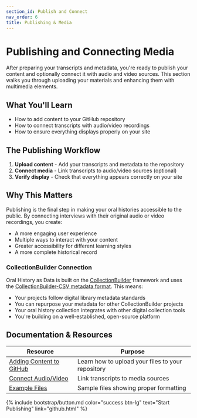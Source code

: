 ```yaml
---
section_id: Publish and Connect
nav_order: 6
title: Publishing & Media
---
```


# Publishing and Connecting Media

After preparing your transcripts and metadata, you're ready to publish your content and optionally connect it with audio and video sources. This section walks you through uploading your materials and enhancing them with multimedia elements.

## What You'll Learn

- How to add content to your GitHub repository
- How to connect transcripts with audio/video recordings
- How to ensure everything displays properly on your site

## The Publishing Workflow

1. **Upload content** - Add your transcripts and metadata to the repository
2. **Connect media** - Link transcripts to audio/video sources (optional)
3. **Verify display** - Check that everything appears correctly on your site

## Why This Matters

Publishing is the final step in making your oral histories accessible to the public. By connecting interviews with their original audio or video recordings, you create:

- A more engaging user experience
- Multiple ways to interact with your content
- Greater accessibility for different learning styles
- A more complete historical record

### CollectionBuilder Connection

Oral History as Data is built on the [CollectionBuilder](https://collectionbuilder.github.io/) framework and uses the [CollectionBuilder-CSV metadata format](https://collectionbuilder.github.io/cb-docs/docs/metadata/csv_metadata/). This means:

- Your projects follow digital library metadata standards
- You can repurpose your metadata for other CollectionBuilder projects
- Your oral history collection integrates with other digital collection tools
- You're building on a well-established, open-source platform

## Documentation & Resources

| Resource | Purpose |
|----------|---------|
| [Adding Content to GitHub](github.html) | Learn how to upload your files to your repository |
| [Connect Audio/Video](av.html) | Link transcripts to media sources |
| [Example Files](/examples/) | Sample files showing proper formatting |

{% include bootstrap/button.md color="success btn-lg" text="Start Publishing" link="github.html" %}
